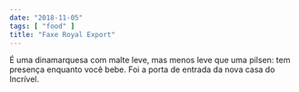 ```yaml
---
date: "2018-11-05"
tags: [ "food" ]
title: "Faxe Royal Export"
---
```

É uma dinamarquesa com malte leve, mas menos leve que uma pilsen: tem presença enquanto você bebe. Foi a porta de entrada da nova casa do Incrível.
